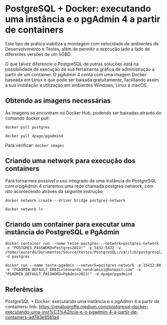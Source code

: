 # PostgreSQL + Docker: executando uma instância e o pgAdmin 4 a partir de containers

Este tipo de prática viabiliza a montagem com velocidade de ambientes de Desenvolvimento e Testes, além de permitir a execução lado a lado de diferentes versões de um SGBD.

O que talvez diferencie o PostgreSQL de outras soluções está na possibilidade de execução de sua ferramenta gráfica de administração a partir de um container. O pgAdmin 4 conta com uma imagem Docker baseada em Linux e que pode ser baixada gratuitamente, facilitando assim a sua instalação e utilização em ambientes Windows, Linux e macOS.

## Obtendo as imagens necessárias

As imagens se encontram no Docker Hub, podendo ser baixadas através do comando docker pull:

```
docker pull postgres

docker pull dpage/pgadmin4
```

Para verificar: `docker images`

## Criando uma network para execução dos containers

Para tornarmos possível o uso integrado de uma instância do PostgreSQL com o pgAdmin 4 criaremos uma rede chamada postgres-network, com isto acontecendo através da seguinte instrução:

```
docker network create --driver bridge postgres-network

docker network ls
```

## Criando um container para executar uma instância do PostgreSQL e PgAdmin

```
docker container run --name teste-postgres --network=postgres-network -e "POSTGRES_PASSWORD=Postgres2023!" -p 5432:5432 -v /home/leonardo/Documentos/Source/testes/PostgreSQL:/var/lib/postgresql/data -d postgres

docker run --name teste-pgadmin --network=postgres-network -p 15432:80 -e "PGADMIN_DEFAULT_EMAIL=leonardo_vendramini@hotmail.com" -e "PGADMIN_DEFAULT_PASSWORD=PgAdmin2023!" -d dpage/pgadmin4
```

## Referências

PostgreSQL + Docker: executando uma instância e o pgAdmin 4 a partir de containers:
link: https://renatogroffe.medium.com/postgresql-docker-executando-uma-inst%C3%A2ncia-e-o-pgadmin-4-a-partir-de-containers-ad783e85b1a4